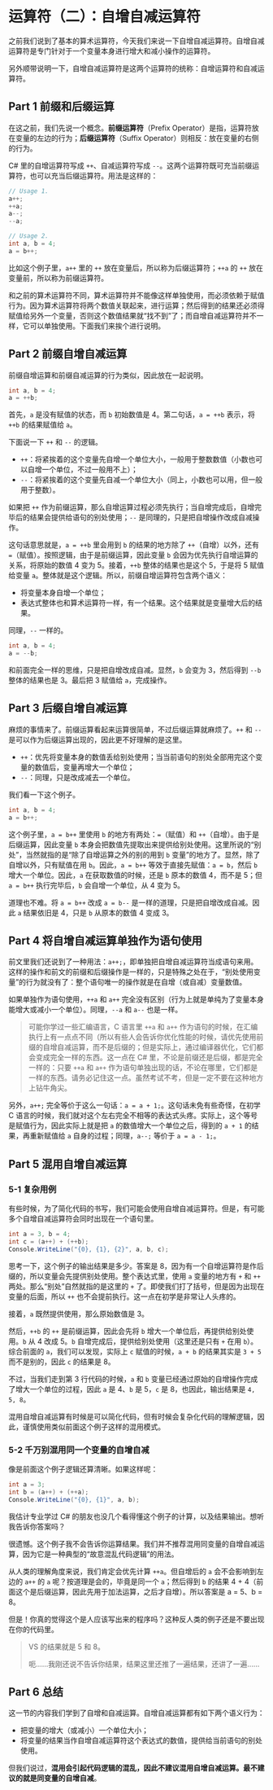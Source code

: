 # 运算符（二）：自增自减运算符

之前我们说到了基本的算术运算符，今天我们来说一下自增自减运算符。自增自减运算符是专门针对于一个变量本身进行增大和减小操作的运算符。

另外顺带说明一下，自增自减运算符是这两个运算符的统称：自增运算符和自减运算符。

## Part 1 前缀和后缀运算

在这之前，我们先说一个概念。**前缀运算符**（Prefix Operator）是指，运算符放在变量的左边的行为；**后缀运算符**（Suffix Operator）则相反：放在变量的右侧的行为。

C# 里的自增运算符写成 `++`、自减运算符写成 `--`。这两个运算符既可充当前缀运算符，也可以充当后缀运算符。用法是这样的：

```csharp
// Usage 1.
a++;
++a;
a--;
--a;

// Usage 2.
int a, b = 4;
a = b++;
```

比如这个例子里，`a++` 里的 `++` 放在变量后，所以称为后缀运算符；`++a` 的 `++` 放在变量前，所以称为前缀运算符。

和之前的算术运算符不同，算术运算符并不能像这样单独使用，而必须依赖于赋值行为。因为算术运算符将两个数值关联起来，进行运算；然后得到的结果还必须得赋值给另外一个变量，否则这个数值结果就“找不到”了；而自增自减运算符并不一样，它可以单独使用。下面我们来挨个进行说明。

## Part 2 前缀自增自减运算

前缀自增运算和前缀自减运算的行为类似，因此放在一起说明。

```csharp
int a, b = 4;
a = ++b;
```

首先，`a` 是没有赋值的状态，而 `b` 初始数值是 4。第二句话，`a = ++b` 表示，将 `++b` 的结果赋值给 `a`。

下面说一下 `++` 和 `--` 的逻辑。

* `++`：将紧挨着的这个变量先自增一个单位大小，一般用于整数数值（小数也可以自增一个单位，不过一般用不上）；
* `--`：将紧挨着的这个变量先自减一个单位大小（同上，小数也可以用，但一般用于整数）。

如果把 `++` 作为前缀运算，那么自增运算过程必须先执行；当自增完成后，自增完毕后的结果会提供给语句的别处使用；`--` 是同理的，只是把自增操作改成自减操作。

这句话意思就是，`a = ++b` 里会用到 `b` 的结果的地方除了 `++`（自增）以外，还有 `=`（赋值）。按照逻辑，由于是前缀运算，因此变量 `b` 会因为优先执行自增运算的关系，将原始的数值 4 变为 5。接着，`++b` 整体的结果也是这个 5，于是将 5 赋值给变量 `a`。整体就是这个逻辑。所以，前缀自增运算符包含两个语义：

* 将变量本身自增一个单位；
* 表达式整体也和算术运算符一样，有一个结果。这个结果就是变量增大后的结果。

同理，`--` 一样的。

```csharp
int a, b = 4;
a = --b;
```

和前面完全一样的思维，只是把自增改成自减。显然，`b` 会变为 3，然后得到 `--b` 整体的结果也是 3。最后把 3 赋值给 `a`，完成操作。

## Part 3 后缀自增自减运算

麻烦的事情来了。前缀运算看起来运算很简单，不过后缀运算就麻烦了。`++` 和 `--` 是可以作为后缀运算出现的，因此更不好理解的是这里。

* `++`：优先将变量本身的数值丢给别处使用；当当前语句的别处全部用完这个变量的数值后，变量再增大一个单位；
* `--`：同理，只是改成减去一个单位。

我们看一下这个例子。

```csharp
int a, b = 4;
a = b++;
```

这个例子里，`a = b++` 里使用 `b` 的地方有两处：`=`（赋值）和 `++`（自增）。由于是后缀运算，因此变量 `b` 本身会把数值先提取出来提供给别处使用。这里所说的“别处”，当然就指的是“除了自增运算之外的别的用到 `b` 变量”的地方了。显然，除了自增以外，只有赋值在用 `b`。因此，`a = b++` 等效于直接先赋值：`a = b`，然后 `b` 增大一个单位。因此，`a` 在获取数值的时候，还是 `b` 原本的数值 4，而不是 5；但 `a = b++` 执行完毕后，`b` 会自增一个单位，从 4 变为 5。

道理也不难。将 `a = b++` 改成 `a = b--` 是一样的道理，只是把自增改成自减。因此 `a` 结果依旧是 4，只是 `b` 从原本的数值 4 变成 3。

## Part 4 将自增自减运算单独作为语句使用

前文里我们还说到了一种用法：`a++;`，即单独把自增自减运算符当成语句来用。这样的操作和前文的前缀和后缀操作是一样的，只是特殊之处在于，“别处使用变量”的行为就没有了：整个语句唯一的操作就是在自增（或自减）变量数值。

如果单独作为语句使用，`++a` 和 `a++` 完全没有区别（行为上就是单纯为了变量本身能增大或减小一个单位）。同理，`--a` 和 `a--` 也是一样。

> 可能你学过一些汇编语言，C 语言里 `++a` 和 `a++` 作为语句的时候，在汇编执行上有一点点不同（所以有些人会告诉你优化性能的时候，请优先使用前缀的自增自减运算，而不是后缀的；但是实际上，通过编译器优化，它们都会变成完全一样的东西。这一点在 C# 里，不论是前缀还是后缀，都是完全一样的：只要 `++a` 和 `a++` 作为语句单独出现的话，不论在哪里，它们都是一样的东西。请务必记住这一点。虽然考试不考，但是一定不要在这种地方上钻牛角尖。

另外，`a++;` 完全等价于这么一句话：`a = a + 1;`。这句话未免有些奇怪，在初学 C 语言的时候，我们就对这个左右完全不相等的表达式头疼。实际上，这个等号是赋值行为，因此实际上就是把 `a` 的数值增大一个单位之后，得到的 `a + 1` 的结果，再重新赋值给 `a` 自身的过程；同理，`a--;` 等价于 `a = a - 1;`。

## Part 5 混用自增自减运算

### 5-1 复杂用例

有些时候，为了简化代码的书写，我们可能会使用自增自减运算符。但是，有可能多个自增自减运算符会同时出现在一个语句里。

```csharp
int a = 3, b = 4;
int c = (a++) + (++b);
Console.WriteLine("{0}, {1}, {2}", a, b, c);
```

思考一下，这个例子的输出结果是多少。答案是 8，因为有一个自增运算符是作后缀的，所以变量会先提供别处使用。整个表达式里，使用 `a` 变量的地方有 `+` 和 `++` 两处。那么“别处”自然就指的是这里的 `+` 了。即使我们打了括号，但是因为出现在变量的后面，所以 `++` 也不会提前执行。这一点在初学是非常让人头疼的。

接着，`a` 既然提供使用，那么原始数值是 3。

然后，`++b` 的 `++` 是前缀运算，因此会先将 `b` 增大一个单位后，再提供给别处使用。`b` 从 4 改成 5。`b` 自增完成后，提供给别处使用（这里还是只有 `+` 在用 `b`）。综合前面的 `a`，我们可以发现，实际上 `c` 赋值的时候，`a + b` 的结果其实是 `3 + 5` 而不是别的，因此 `c` 的结果是 8。

不过，当我们走到第 3 行代码的时候，`a` 和 `b` 变量已经通过原始的自增操作完成了增大一个单位的过程，因此 `a` 是 4、`b` 是 5，`c` 是 8，也因此，输出结果是 `4, 5, 8`。

混用自增自减运算有时候是可以简化代码，但有时候会复杂化代码的理解逻辑，因此，谨慎使用类似前面这个例子这样的混用模式。

### 5-2 千万别混用同一个变量的自增自减

像是前面这个例子逻辑还算清晰。如果这样呢：

```csharp
int a = 3;
int b = (a++) + (++a);
Console.WriteLine("{0}, {1}", a, b);
```

我估计专业学过 C# 的朋友也没几个看得懂这个例子的计算，以及结果输出。想听我告诉你答案吗？

很遗憾。这个例子我不会告诉你运算结果。我们并不推荐混用同变量的自增自减运算，因为它是一种典型的“故意混乱代码逻辑”的用法。

从人类的理解角度来说，我们肯定会优先计算 `++a`。但自增后的 `a` 会不会影响到左边的 `a++` 的 `a` 呢？按道理是会的，毕竟是同一个 `a`；然后得到 `b` 的结果 4 + 4（前面这个是后缀运算，因此先用于加法运算，之后才自增）。所以答案是 a = 5、b = 8。

但是！你真的觉得这个是人应该写出来的程序吗？这种反人类的例子还是不要出现在你的代码里。

> VS 的结果就是 5 和 8。
>
> 呃……我刚还说不告诉你结果，结果这里还推了一遍结果，还讲了一遍……

## Part 6 总结

这一节的内容我们学到了自增和自减运算。自增自减运算都有如下两个语义行为：

* 把变量的增大（或减小）一个单位大小；
* 将变量的结果当作自增自减运算符这个表达式的数值，提供给当前语句的别处使用。

但我们说过，**混用会引起代码逻辑的混乱，因此不建议混用自增自减运算。最不建议的就是同变量的自增自减**。